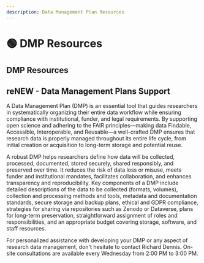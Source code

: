 ```yaml
---
description: Data Management Plan Resources
---
```


# 🟢 DMP Resources

## **DMP Resources**

## reNEW - Data Management Plans Support

A Data Management Plan (DMP) is an essential tool that guides researchers in systematically organizing their entire data workflow while ensuring compliance with institutional, funder, and legal requirements. By supporting open science and adhering to the FAIR principles—making data Findable, Accessible, Interoperable, and Reusable—a well-crafted DMP ensures that research data is properly managed throughout its entire life cycle, from initial creation or acquisition to long-term storage and potential reuse.

A robust DMP helps researchers define how data will be collected, processed, documented, stored securely, shared responsibly, and preserved over time. It reduces the risk of data loss or misuse, meets funder and institutional mandates, facilitates collaboration, and enhances transparency and reproducibility. Key components of a DMP include detailed descriptions of the data to be collected (formats, volumes), collection and processing methods and tools, metadata and documentation standards, secure storage and backup plans, ethical and GDPR compliance, strategies for sharing via repositories such as Zenodo or Dataverse, plans for long-term preservation, straightforward assignment of roles and responsibilities, and an appropriate budget covering storage, software, and staff resources.

For personalized assistance with developing your DMP or any aspect of research data management, don't hesitate to contact Richard Dennis. On-site consultations are available every Wednesday from 2:00 PM to 3:00 PM.

